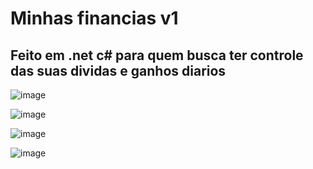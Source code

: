 # Minhas financias v1

## Feito em .net c# para quem busca ter controle das suas dividas e ganhos diarios

![image](https://user-images.githubusercontent.com/100293387/190882650-50fe6134-feca-4198-b171-582fe9e78c3c.png)

![image](https://user-images.githubusercontent.com/100293387/190882679-f9ffd605-7f0a-472e-bcb7-618a73a873ef.png)

![image](https://user-images.githubusercontent.com/100293387/190882684-18db1cf4-33ee-4c20-9100-ecd4d82c53f7.png)

![image](https://user-images.githubusercontent.com/100293387/190882687-9eab1855-83cd-4fca-a990-7bf06dd191cb.png)
